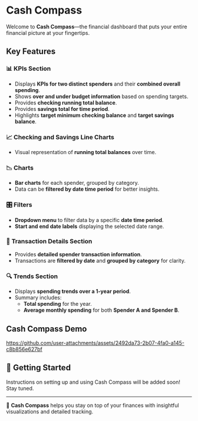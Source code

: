 # Cash Compass  

Welcome to **Cash Compass**—the financial dashboard that puts your entire financial picture at your fingertips.  

## Key Features  

### 📊 **KPIs Section**  
- Displays **KPIs for two distinct spenders** and their **combined overall spending**.  
- Shows **over and under budget information** based on spending targets.  
- Provides **checking running total balance**.
- Provides **savings total for time period**.
- Highlights **target minimum checking balance** and **target savings balance**.  

### 📈 **Checking and Savings Line Charts**  
- Visual representation of **running total balances** over time.  

### 📉 **Charts**  
- **Bar charts** for each spender, grouped by category.  
- Data can be **filtered by date time period** for better insights.  

### 🎛 **Filters**  
- **Dropdown menu** to filter data by a specific **date time period**.  
- **Start and end date labels** displaying the selected date range.  

### 📝 **Transaction Details Section**  
- Provides **detailed spender transaction information**.  
- Transactions are **filtered by date** and **grouped by category** for clarity.  

### 🔍 **Trends Section**  
- Displays **spending trends over a 1-year period**.  
- Summary includes:  
  - **Total spending** for the year.  
  - **Average monthly spending** for both **Spender A and Spender B**.  



## Cash Compass Demo
https://github.com/user-attachments/assets/2492da73-2b07-4fa0-a145-c8b856e627bf


## 🚀 Getting Started  

Instructions on setting up and using Cash Compass will be added soon! Stay tuned.  

---

🔹 **Cash Compass** helps you stay on top of your finances with insightful visualizations and detailed tracking.  

